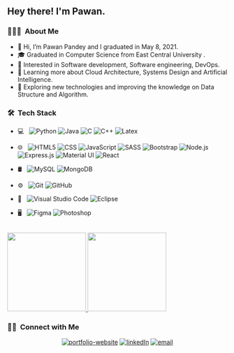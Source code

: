 <h2> Hey there! I'm Pawan.</h2>

<h3> 👨🏻‍💻 &nbsp;About Me </h3>

- 👋 Hi, I’m Pawan Pandey and I graduated in May 8, 2021.
- 🎓 Graduated in Computer Science from East Central University .
- 👀 Interested in Software development, Software engineering, DevOps.
- 🌱 Learning more about Cloud Architecture, Systems Design and Artificial Intelligence.
- 🤔 Exploring new technologies and improving the knowledge on Data Structure and Algorithm.

<h3> 🛠 &nbsp;Tech Stack</h3>

- 💻 &nbsp;
  ![Python](https://img.shields.io/badge/-Python-333333?style=flat&logo=python)
  ![Java](https://img.shields.io/badge/-Java-333333?style=flat&logo=Java&logoColor=007396)
  ![C](https://img.shields.io/badge/c%20-%2300599C.svg?&style=for-the-badge&logo=c&logoColor=white")
  ![C++](https://img.shields.io/badge/-C++-333333?style=flat&logo=C%2B%2B&logoColor=00599C)
  ![Latex](https://img.shields.io/badge/latex%20-%23008080.svg?&style=for-the-badge&logo=latex&logoColor=white")
  
- 🌐 &nbsp;
  ![HTML5](https://img.shields.io/badge/-HTML5-333333?style=flat&logo=HTML5)
  ![CSS](https://img.shields.io/badge/-CSS-333333?style=flat&logo=CSS3&logoColor=1572B6)
  ![JavaScript](https://img.shields.io/badge/-JavaScript-333333?style=flat&logo=javascript)
  ![SASS](https://img.shields.io/badge/SASS%20-hotpink.svg?&style=for-the-badge&logo=SASS&logoColor=white)
  ![Bootstrap](https://img.shields.io/badge/-Bootstrap-333333?style=flat&logo=bootstrap&logoColor=563D7C)
  ![Node.js](https://img.shields.io/badge/-Node.js-333333?style=flat&logo=node.js)
  ![Express.js]( https://img.shields.io/badge/express.js%20-%23404d59.svg?&style=for-the-badge")
  ![Material UI](https://img.shields.io/badge/material%20ui%20-%230081CB.svg?&style=for-the-badge&logo=material-ui&logoColor=white)
  ![React](https://img.shields.io/badge/-React-333333?style=flat&logo=react)
- 🛢 &nbsp;
  ![MySQL](https://img.shields.io/badge/-MySQL-333333?style=flat&logo=mysql)
  ![MongoDB](https://img.shields.io/badge/-MongoDB-333333?style=flat&logo=mongodb)
- ⚙️ &nbsp;
  ![Git](https://img.shields.io/badge/-Git-333333?style=flat&logo=git)
  ![GitHub](https://img.shields.io/badge/-GitHub-333333?style=flat&logo=github)
- 🔧 &nbsp;
  ![Visual Studio Code](https://img.shields.io/badge/-Visual%20Studio%20Code-333333?style=flat&logo=visual-studio-code&logoColor=007ACC)
  ![Eclipse](https://img.shields.io/badge/-Eclipse-333333?style=flat&logo=eclipse-ide&logoColor=2C2255)
- 🖥 &nbsp;
  ![Figma](https://img.shields.io/badge/figma%20-%23F24E1E.svg?&style=for-the-badge&logo=figma&logoColor=white)
  ![Photoshop](https://img.shields.io/badge/-Photoshop-333333?style=flat&logo=adobe-photoshop)
  
<br/>

<a href="https://github.com/pawanpandey407">
  <img height="180em" src="https://github-readme-stats.vercel.app/api?username=pawanpandey407&theme=buefy&show_icons=true" />
  <img height="180em" src="https://github-readme-stats.vercel.app/api/top-langs/?username=pawanpandey407&theme=buefy&layout=compact" />
</a>

<br/>

<h3> 🤝🏻 &nbsp;Connect with Me </h3>

<p align="center">
<a href="http://www.pandeypawan.com/"><img alt="portfolio-website" src="https://img.shields.io/badge/Website-www.pandeypawan.com-blue?style=flat-square&logo=google-chrome"></a>
<a href="https://www.linkedin.com/in/pawan-pandey-8402261a8/"><img alt="linkedIn" src="https://img.shields.io/badge/LinkedIn-Pawan%20Pandey%20-blue?style=flat-square&logo=linkedin"></a>
<a href="mailto:pawanpandey407@gmail.com"><img alt="email" src="https://img.shields.io/badge/Email-pawanpandey407@gmail.com-blue?style=flat-square&logo=gmail"></a>
</p>


<!---
pawanpandey407/pawanpandey407 is a ✨ special ✨ repository because its `README.md` (this file) appears on your GitHub profile.
You can click the Preview link to take a look at your changes.
--->


